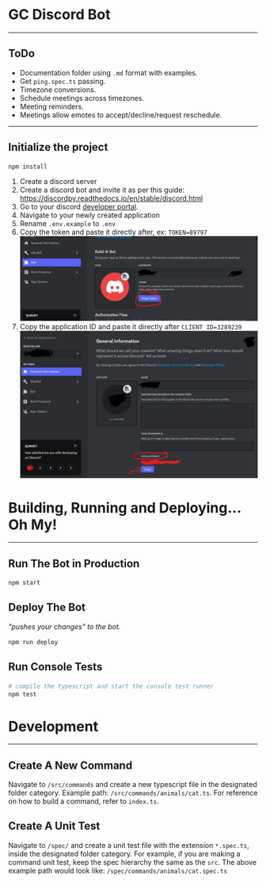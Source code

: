 # GC Discord Bot

----

## ToDo
* Documentation folder using `.md` format with examples.
* Get `ping.spec.ts` passing.
* Timezone conversions.
* Schedule meetings across timezones.
* Meeting reminders.
* Meetings allow emotes to accept/decline/request reschedule.

----

## Initialize the project
```bash
npm install
```
1. Create a discord server 
2. Create a discord bot and invite it as per this guide:
https://discordpy.readthedocs.io/en/stable/discord.html
3. Go to your discord [developer portal](https://letmegooglethat.com/?q=discord+developer+portal).
4. Navigate to your newly created application 
5. Rename `.env.example` to `.env`
6. Copy the token and paste it directly after, ex: `TOKEN=89797`![api token location](./documentation/apitoken.png)
7. Copy the application ID and paste it directly after `CLIENT ID=3289239`![client id location](./documentation/clientid.png)



# Building, Running and Deploying... Oh My!

---- 
 
## Run The Bot in Production
```bash
npm start 
```

## Deploy The Bot
*"pushes your changes" to the bot.*
```bash
npm run deploy 
```
## Run Console Tests

```bash
# compile the typescript and start the console test runner
npm test
```

# Development

----

## Create A New Command
Navigate to `/src/commands` and create a new typescript file in the designated folder category.
Example path: `/src/commands/animals/cat.ts`. For reference on how to build a command, refer to `index.ts`.

## Create A Unit Test

Navigate to `/spec/` and create a unit test file  with the extension `*.spec.ts`, inside the designated folder category.
For example, if you are making a command unit test, keep the spec hierarchy the same as the `src`.
The above example path would look like: `/spec/commands/animals/cat.spec.ts`
